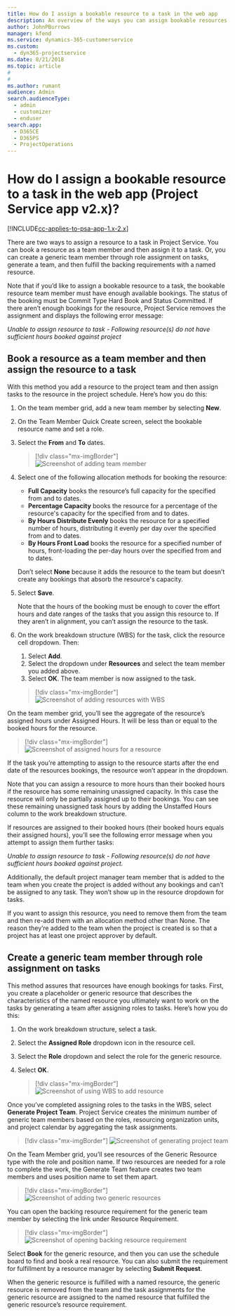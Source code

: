 ```yaml
---
title: How do I assign a bookable resource to a task in the web app
description: An overview of the ways you can assign bookable resources.
author: JohnPBurrows
manager: kfend
ms.service: dynamics-365-customerservice
ms.custom: 
  - dyn365-projectservice
ms.date: 8/21/2018
ms.topic: article
#
#
ms.author: rumant
audience: Admin
search.audienceType: 
  - admin
  - customizer
  - enduser
search.app: 
  - D365CE
  - D365PS
  - ProjectOperations
---
```



# How do I assign a bookable resource to a task in the web app (Project Service app v2.x)?

[!INCLUDE[cc-applies-to-psa-app-1.x-2.x](../includes/cc-applies-to-psa-app-1x-2x.md)]

There are two ways to assign a resource to a task in Project Service. You can book a resource as a team member and then assign it to a task. Or, you can create a generic team member through role assignment on tasks, generate a team, and then fulfill the backing requirements with a named resource.

Note that if you’d like to assign a bookable resource to a task, the bookable resource team member must have enough available bookings. The status of the booking must be Commit Type Hard Book and Status Committed. If there aren’t enough bookings for the resource, Project Service removes the assignment and displays the following error message:

*Unable to assign resource to task - Following resource(s) do not have sufficient hours booked against project*

## Book a resource as a team member and then assign the resource to a task

With this method you add a resource to the project team and then assign tasks to the resource in the project schedule. Here’s how you do this:
1.	On the team member grid, add a new team member by selecting **New**.
2.	On the Team Member Quick Create screen, select the bookable resource name and set a role.
3.	Select the **From** and **To** dates.

    > [!div class="mx-imgBorder"] 
    > ![Screenshot of adding team member](media/FAQ-Resources-to-Tasks2-1.png "Screenshot of adding team member")
 
4.	Select one of the following allocation methods for booking the resource:
    - **Full Capacity** books the resource’s full capacity for the specified from and to dates.
    - **Percentage Capacity** books the resource for a percentage of the resource's capacity for the specified from and to dates.
    - **By Hours Distribute Evenly** books the resource for a specified number of hours, distributing it evenly per day over the specified from and to dates.
    - **By Hours Front Load** books the resource for a specified number of hours, front-loading the per-day hours over the specified from and to dates.

    Don’t select **None** because it adds the resource to the team but doesn’t create any bookings that absorb the resource's capacity.
5.	Select **Save**.

    Note that the hours of the booking must be enough to cover the effort hours and date ranges of the tasks that you assign this resource to. If they aren’t in alignment, you can’t assign the resource to the task.

6.	On the work breakdown structure (WBS) for the task, click the resource cell dropdown. Then: 

    1. Select **Add**.
    2. Select the dropdown under **Resources** and select the team member you added above.
    3. Select **OK**. The team member is now assigned to the task.

    > [!div class="mx-imgBorder"] 
    > ![Screenshot of adding resources with WBS](media/FAQ-Resources-to-Tasks2-2.png "Screenshot of adding resources with WBS")
 
On the team member grid, you’ll see the aggregate of the resource’s assigned hours under Assigned Hours. It will be less than or equal to the booked hours for the resource. 

> [!div class="mx-imgBorder"] 
> ![Screenshot of assigned hours for a resource](media/FAQ-Resources-to-Tasks2-3.png "Screenshot of assigned hours for a resource")
 
If the task you’re attempting to assign to the resource starts after the end date of the resources bookings, the resource won’t appear in the dropdown.

Note that you can assign a resource to more hours than their booked hours if the resource has some remaining unassigned capacity. In this case the resource will only be partially assigned up to their bookings. You can see these remaining unassigned task hours by adding the Unstaffed Hours column to the work breakdown structure.

If resources are assigned to their booked hours (their booked hours equals their assigned hours), you’ll see the following error message when you attempt to assign them further tasks:

*Unable to assign resource to task - Following resource(s) do not have sufficient hours booked against project.*

Additionally, the default project manager team member that is added to the team when you create the project is added without any bookings and can’t be assigned to any task. They won’t show up in the resource dropdown for tasks.

If you want to assign this resource, you need to remove them from the team and then re-add them with an allocation method other than None. The reason they’re added to the team when the project is created is so that a project has at least one project approver by default.

## Create a generic team member through role assignment on tasks

This method assures that resources have enough bookings for tasks. First, you create a placeholder or generic resource that describes the characteristics of the named resource you ultimately want to work on the tasks by generating a team after assigning roles to tasks. Here’s how you do this:

1. On the work breakdown structure, select a task.
2. Select the **Assigned Role** dropdown icon in the resource cell.
3. Select the **Role** dropdown and select the role for the generic resource.
4. Select **OK**.

    > [!div class="mx-imgBorder"] 
    > ![Screenshot of using WBS to add resource](media/FAQ-Resources-to-Tasks2-4.png "Screenshot of using WBS to add resource")
 
Once you’ve completed assigning roles to the tasks in the WBS, select **Generate Project Team**. Project Service creates the minimum number of generic team members based on the roles, resourcing organization units, and project calendar by aggregating the task assignments.

> [!div class="mx-imgBorder"] 
> ![Screenshot of generating project team](media/FAQ-Resources-to-Tasks2-5.png "Screenshot of generating project team")
 
On the Team Member grid, you’ll see resources of the Generic Resource type with the role and position name. If two resources are needed for a role to complete the work, the Generate Team feature creates two team members and uses position name to set them apart.

> [!div class="mx-imgBorder"] 
> ![Screenshot of adding two generic resources](media/FAQ-Resources-to-Tasks2-6.png "Screenshot of adding two generic resources")
 
You can open the backing resource requirement for the generic team member by selecting the link under Resource Requirement.

> [!div class="mx-imgBorder"] 
> ![Screenshot of opening backing resource requirement](media/FAQ-Resources-to-Tasks2-7.png "Screenshot of opening backing resource requirement")

Select **Book** for the generic resource, and then you can use the schedule board to find and book a real resource. You can also submit the requirement for fulfillment by a resource manager by selecting **Submit Request**.

When the generic resource is fulfilled with a named resource, the generic resource is removed from the team and the task assignments for the generic resource are assigned to the named resource that fulfilled the generic resource’s resource requirement.
 

